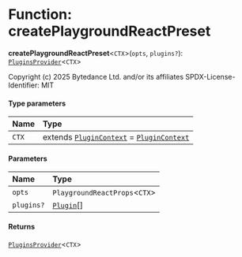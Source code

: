 # Function: createPlaygroundReactPreset

**createPlaygroundReactPreset**<`CTX`>(`opts`, `plugins?`): [`PluginsProvider`](/en/auto-docs/editor/interfaces/PluginsProvider.md)<`CTX`>

Copyright (c) 2025 Bytedance Ltd. and/or its affiliates
SPDX-License-Identifier: MIT

#### Type parameters

| Name | Type |
| :------ | :------ |
| `CTX` | extends [`PluginContext`](/en/auto-docs/editor/variables/PluginContext-1.md) = [`PluginContext`](/en/auto-docs/editor/variables/PluginContext-1.md) |

#### Parameters

| Name | Type |
| :------ | :------ |
| `opts` | `PlaygroundReactProps`<`CTX`> |
| `plugins?` | [`Plugin`](/en/auto-docs/editor/variables/Plugin-1.md)\[] |

#### Returns

[`PluginsProvider`](/en/auto-docs/editor/interfaces/PluginsProvider.md)<`CTX`>
